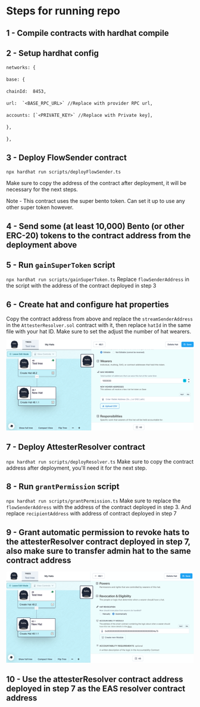 # Steps for running repo

## 1 - Compile contracts with hardhat compile

## 2 - Setup hardhat config

```
networks: {

base: {

chainId:  8453,

url:  `<BASE_RPC_URL>` //Replace with provider RPC url,

accounts: [`<PRIVATE_KEY>` //Replace with Private key],

},

},
```

## 3 - Deploy FlowSender contract

    npx hardhat run scripts/deployFlowSender.ts

Make sure to copy the address of the contract after deployment, it will be necessary for the next steps.

Note - This contract uses the super bento token. Can set it up to use any other super token however.

## 4 - Send some (at least 10,000) Bento (or other ERC-20) tokens to the contract address from the deployment above

## 5 - Run `gainSuperToken` script

`npx hardhat run scripts/gainSuperToken.ts`
Replace `flowSenderAddress` in the script with the address of the contract deployed in step 3

## 6 - Create hat and configure hat properties

Copy the contract address from above and replace the `streamSenderAddress` in the `AttesterResolver.sol` contract with it, then replace `hatId` in the same file with your hat ID. Make sure to set the adjust the number of hat wearers.

![Hat wearers](wearers.png "Wearers")

## 7 - Deploy AttesterResolver contract

`npx hardhat run scripts/deployResolver.ts`
Make sure to copy the contract address after deployment, you'll need it for the next step.

## 8 - Run `grantPermission` script

`npx hardhat run scripts/grantPermission.ts`
Make sure to replace the `flowSenderAddress` with the address of the contract deployed in step 3. And replace `recipientAddress` with address of contract deployed in step 7

## 9 - Grant automatic permission to revoke hats to the attesterResolver contract deployed in step 7, also make sure to transfer admin hat to the same contract address

![Revocation permission](revocation.png "Grant automatic permission to revoke hats")

## 10 - Use the attesterResolver contract address deployed in step 7 as the EAS resolver contract address
